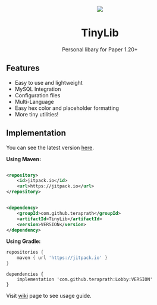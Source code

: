 <!--suppress HtmlDeprecatedAttribute -->
<div align="center">

[![](https://jitpack.io/v/teraprath/TinyLib.svg)](https://jitpack.io/#teraprath/TinyLib)
<div>
    <h1>TinyLib</h1>
    <p>Personal libary for Paper 1.20+<p>
</div>
</div>

## Features

- Easy to use and lightweight
- MySQL Integration
- Configuration files
- Multi-Language
- Easy hex color and placeholder formatting
- More tiny utilities!

## Implementation

You can see the latest version [here](https://github.com/teraprath/TinyLib/releases/latest).

**Using Maven:**

````xml

<repository>
    <id>jitpack.io</id>
    <url>https://jitpack.io</url>
</repository>
````

````xml

<dependency>
    <groupId>com.github.teraprath</groupId>
    <artifactId>TinyLib</artifactId>
    <version>VERSION</version>
</dependency>
````

**Using Gradle:**
````groovy
repositories {
    maven { url 'https://jitpack.io' }
}
````
````
dependencies {
    implementation 'com.github.teraprath:Lobby:VERSION'
}
````

Visit [wiki](https://github.com/teraprath/TinyLib/wiki/) page to see usage guide.
